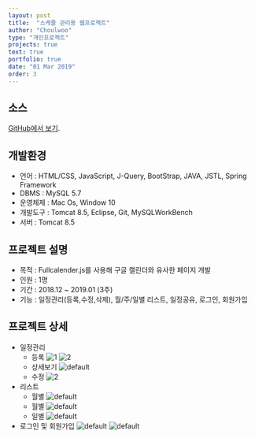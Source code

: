 ```yaml
---
layout: post
title:  "스케줄 관리용 웹프로젝트"
author: "Choulwoo"
type: "개인프로젝트"
projects: true
text: true
portfolio: true
date: "01 Mar 2019"
order: 3
---
```


## 소스
[GitHub에서 보기](https://github.com/Kimchoulwoo/scheduler).


## 개발환경
- 언어 : HTML/CSS, JavaScript, J-Query, BootStrap, JAVA, JSTL, Spring Framework
- DBMS : MySQL 5.7
- 운영체제 :  Mac Os, Window 10
- 개발도구 : Tomcat 8.5, Eclipse, Git, MySQLWorkBench
- 서버 : Tomcat 8.5


## 프로젝트 설명
- 목적 : Fullcalender.js를 사용해 구글 캘린더와 유사한 페이지 개발
- 인원 : 1명
- 기간 : 2018.12 ~ 2019.01 (3주)
- 기능 : 일정관리(등록,수정,삭제), 월/주/일별 리스트, 일정공유, 로그인, 회원가입


## 프로젝트 상세
* 일정관리
  * 등록
  ![1](https://user-images.githubusercontent.com/38024403/53696462-83013400-3e0a-11e9-8538-501e8ec3a674.JPG)
  ![2](https://user-images.githubusercontent.com/38024403/53696508-e0958080-3e0a-11e9-99b8-f911f00976b1.JPG)
  * 상세보기
  ![default](https://user-images.githubusercontent.com/38024403/53696516-f9059b00-3e0a-11e9-8248-306a645d6f62.JPG)
  * 수정
  ![2](https://user-images.githubusercontent.com/38024403/53696519-01f66c80-3e0b-11e9-88d9-967cf355a745.JPG)
* 리스트
  * 월별
  ![default](https://user-images.githubusercontent.com/38024403/53696523-0884e400-3e0b-11e9-8518-252f295a777c.JPG)
  * 월별
  ![default](https://user-images.githubusercontent.com/38024403/53696525-120e4c00-3e0b-11e9-9d2c-bd66b34edf60.JPG)
  * 일별
  ![default](https://user-images.githubusercontent.com/38024403/53696526-176b9680-3e0b-11e9-935a-d83706d5fe7f.JPG)
* 로그인 및 회원가입
![default](https://user-images.githubusercontent.com/38024403/53696528-1aff1d80-3e0b-11e9-904f-8d0bba0f4318.JPG)
![default](https://user-images.githubusercontent.com/38024403/53696529-1c304a80-3e0b-11e9-854d-bcbe959a17b6.JPG)
